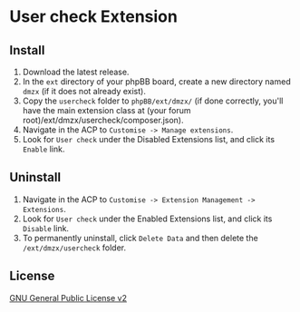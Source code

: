 # User check Extension

## Install
1. Download the latest release.
2. In the `ext` directory of your phpBB board, create a new directory named `dmzx` (if it does not already exist).
3. Copy the `usercheck` folder to `phpBB/ext/dmzx/` (if done correctly, you'll have the main extension class at (your forum root)/ext/dmzx/usercheck/composer.json).
4. Navigate in the ACP to `Customise -> Manage extensions`.
5. Look for `User check` under the Disabled Extensions list, and click its `Enable` link.

## Uninstall
1. Navigate in the ACP to `Customise -> Extension Management -> Extensions`.
2. Look for `User check` under the Enabled Extensions list, and click its `Disable` link.
3. To permanently uninstall, click `Delete Data` and then delete the `/ext/dmzx/usercheck` folder.

## License

[GNU General Public License v2](http://opensource.org/licenses/GPL-2.0)
